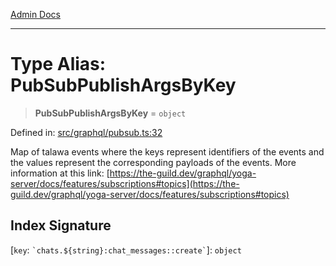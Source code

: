[Admin Docs](/)

***

# Type Alias: PubSubPublishArgsByKey

> **PubSubPublishArgsByKey** = `object`

Defined in: [src/graphql/pubsub.ts:32](https://github.com/Sourya07/talawa-api/blob/cfbd515d04ffba748b09232a33807f1845dd1878/src/graphql/pubsub.ts#L32)

Map of talawa events where the keys represent identifiers of the events and the values represent the corresponding payloads of the events. More information at this link: [https://the-guild.dev/graphql/yoga-server/docs/features/subscriptions#topics](https://the-guild.dev/graphql/yoga-server/docs/features/subscriptions#topics)

## Index Signature

\[`key`: `` `chats.${string}:chat_messages::create` ``\]: `object`
